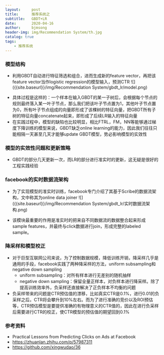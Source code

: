 ```yaml
---
layout:     post
title:      推荐系统之
subtitle:   GBDT+LR
date:       2020-04-16
author:     bjmsong
header-img: img/Recommendation System/th.jpg
catalog: true
tags:
    - 推荐系统
---
```

### 模型结构
<ul> 
<li markdown="1">
利用GBDT自动进行特征筛选和组合，进而生成新的feature vector，再把该feature vector当作logistic regression的模型输入，预测CTR
![]({{site.baseurl}}/img/Recommendation System/gbdt_lr/model.png) 
</li> 
</ul> 

- 具体过程是这样的：一个样本在输入GBDT的某一子树后，会根据每个节点的规则最终落入某一叶子节点，那么我们把该叶子节点置为1，其他叶子节点置为0，所有叶子节点组成的向量即形成了该棵树的特征向量，把GBDT所有子树的特征向量concatenate起来，即形成了后续LR输入的特征向量
- 在实践过程中，模型的缺陷也比较明显，相比FTRL，FM，NN等能够通过梯度下降训练的模型来说，GBDT缺乏online learning的能力，因此我们往往只能相隔一天甚至几天才能够update GBDT模型，势必影响模型的实效性

### 模型的实效性问题和更新策略
- GBDT的部分几天更新一次，而LR的部分进行准实时的更新，这无疑是很好的工程实践经验


### facebook的实时数据流架构
<ul> 
<li markdown="1">
为了实现模型的准实时训练，facebook专门介绍了其基于Scribe的数据流架构，文中称其为online data joiner
![]({{site.baseurl}}/img/Recommendation System/gbdt_lr/实时数据流架构.png) 
</li> 
</ul> 

- 该模块最重要的作用是准实时的把来自不同数据流的数据整合起来形成sample features，并最终与click数据进行join，形成完整的labeled sample。


### 降采样和模型校正
- 对于巨型互联网公司来说，为了控制数据规模，降低训练开销，降采样几乎是通用的手段，facebook实践了两种降采样的方法，uniform subsampling和 negative down sampling
    - uniform subsampling：对所有样本进行无差别的随机抽样
    - negative down sampling：保留全量正样本，对负样本进行降采样。除了提高训练效率外，负采样还直接解决了正负样本不均衡的问题
- 负采样带来的问题是CTR预估值的漂移，比如真实CTR是0.1%，进行0.01的负采样之后，CTR将会攀升到10%左右。而为了进行准确的竞价以及ROI预估等，CTR预估模型是要提供准确的有物理意义的CTR值的，因此在进行负采样后需要进行CTR的校正，使CTR模型的预估值的期望回到0.1%


### 参考资料
- Practical Lessons from Predicting Clicks on Ads at Facebook
- https://zhuanlan.zhihu.com/p/57987311
- https://github.com/xingwudao/36